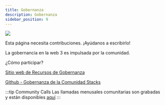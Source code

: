 ```yaml
---
title: Gobernanza
description: Gobernanza
sidebar_position: 9
---
```


![](/img/stacks-governance.png)

Esta página necesita contribuciones. ¡Ayúdanos a escribirlo!

La gobernancia en la web 3 es impulsada por la comunidad.

¿Cómo participar?

[Sitio web de Recursos de Gobernanza](https://resources.stacksgov.com)

[Github - Gobernanza de la Comunidad Stacks](https://github.com/stacksgov)

:::tip Community Calls Las llamadas menusales comunitarias son grabadas y están disponibles [aquí](https://www.youtube.com/playlist?list=PLg717Ri_rTnwwYjQYlc7rIP6x2FaTNn7f) :::
